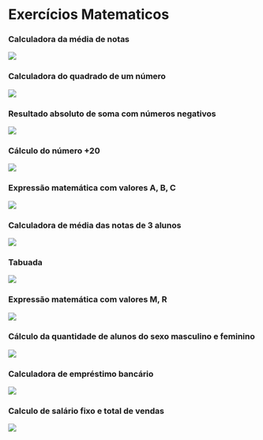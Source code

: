 # Exercícios Matematicos
### Calculadora da média de notas
<img src="https://user-images.githubusercontent.com/74850021/192406988-a6b46d36-6d42-4e91-89e3-f8a70d4c729d.jpeg"><br>

### Calculadora do quadrado de um número
<img src="https://user-images.githubusercontent.com/74850021/192406987-2046ae85-b9c0-44ae-ab48-1625cd267c85.jpeg"><br>

### Resultado absoluto de soma com números negativos
<img src="https://user-images.githubusercontent.com/74850021/192406986-602c709b-2b22-49af-9b1f-bccf3d29788a.jpeg"><br>

### Cálculo do número +20
<img src="https://user-images.githubusercontent.com/74850021/192406985-2491fda8-f3bd-450d-81e9-cfaa03a660f4.jpeg"><br>

### Expressão matemática com valores A, B, C
<img src="https://user-images.githubusercontent.com/74850021/192406982-ca9f83d9-8e19-48ea-9475-52d27cf2553f.jpeg"><br>

### Calculadora de média das notas de 3 alunos
<img src="https://user-images.githubusercontent.com/74850021/192406980-8be6252e-a014-40f2-aebd-e57be8e1292a.jpeg"><br>

### Tabuada
<img src="https://user-images.githubusercontent.com/74850021/192406978-ac95292b-71b1-4dda-aaa8-5eda51c4daa2.jpeg"><br>

### Expressão matemática com valores M, R
<img src="https://user-images.githubusercontent.com/74850021/192406976-c06587e7-644c-4365-9eea-3f1c528cfcd7.jpeg"><br>

### Cálculo da quantidade de alunos do sexo masculino e feminino
<img src="https://user-images.githubusercontent.com/74850021/192406974-df6f924b-65bc-4aaa-8fdd-548038547c06.jpeg"><br>

### Calculadora de empréstimo bancário
<img src="https://user-images.githubusercontent.com/74850021/192406972-49b4026d-faba-4387-9d83-d436b9560313.jpeg"><br>

### Calculo de salário fixo e total de vendas
<img src="https://user-images.githubusercontent.com/74850021/192406967-2ad967eb-b53d-4e46-a88f-c3dd933c8e9a.jpeg"><br>
